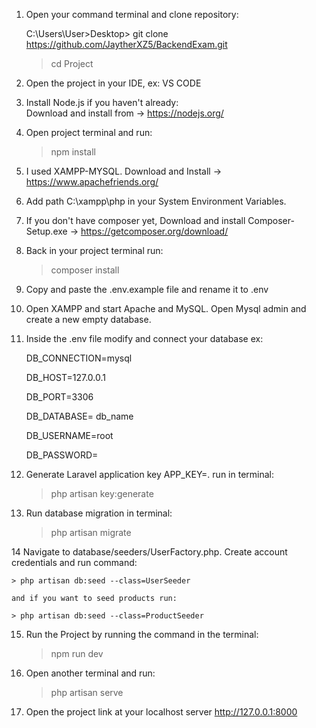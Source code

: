 1. Open your command terminal and clone repository:

     C:\Users\User>Desktop> git clone https://github.com/JaytherXZ5/BackendExam.git
     >cd Project

2. Open the project in your IDE, ex: VS CODE

3. Install Node.js if you haven't already:  
   Download and install from -> https://nodejs.org/

4. Open project terminal and run: 
    > npm install
    
5. I used XAMPP-MYSQL. 
    Download and Install -> https://www.apachefriends.org/

6. Add path C:\xampp\php in your System Environment Variables.

7. If you don't have composer yet, 
    Download and install Composer-Setup.exe -> https://getcomposer.org/download/

8. Back in your project terminal run: 
    > composer install
    
9. Copy and paste the .env.example file and rename it to .env

10. Open XAMPP and start Apache and MySQL. Open Mysql admin and create a new empty database.

11. Inside the .env file modify and connect your database ex:

    DB_CONNECTION=mysql

    DB_HOST=127.0.0.1

    DB_PORT=3306

    DB_DATABASE= db_name

    DB_USERNAME=root

    DB_PASSWORD=


12. Generate Laravel application key APP_KEY=. run in terminal:
    > php artisan key:generate
    
13. Run database migration in terminal:
    > php artisan migrate

14 Navigate to database/seeders/UserFactory.php. 
    Create account credentials and run command:
    
    > php artisan db:seed --class=UserSeeder

    and if you want to seed products run:
    
    > php artisan db:seed --class=ProductSeeder

15. Run the Project by running the command in the terminal:
    >npm run dev
16. Open another terminal and run:
    >php artisan serve

17. Open the project link at your localhost server http://127.0.0.1:8000
